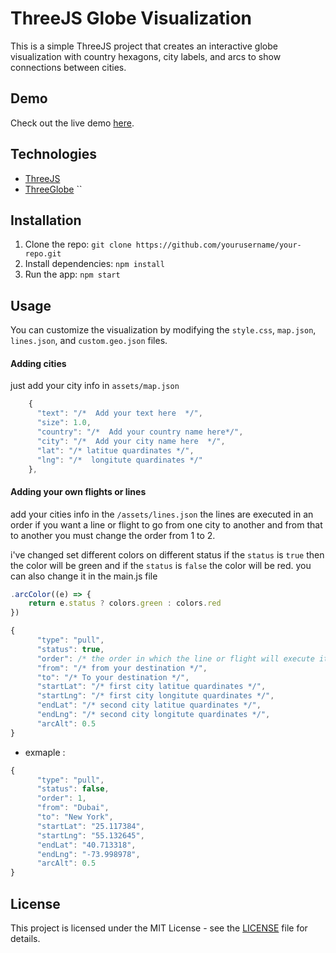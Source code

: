 
# ThreeJS Globe Visualization

This is a simple ThreeJS project that creates an interactive globe visualization with country hexagons, city labels, and arcs to show connections between cities.

## Demo

Check out the live demo [here](https://example.com).

## Technologies

- [ThreeJS](https://threejs.org/)
- [ThreeGlobe](https://github.com/vasturiano/three-globe)
``

## Installation

1. Clone the repo: `git clone https://github.com/yourusername/your-repo.git`
2. Install dependencies: `npm install`
3. Run the app: `npm start`

## Usage

You can customize the visualization by modifying the `style.css`, `map.json`, `lines.json`, and `custom.geo.json` files. 

#### Adding cities
just add your city info in `assets/map.json`
```js
    {
      "text": "/*  Add your text here  */",
      "size": 1.0,
      "country": "/*  Add your country name here*/",
      "city": "/*  Add your city name here  */",
      "lat": "/* latitue quardinates */",
      "lng": "/*  longitute quardinates */"
    },
```
#### Adding your own flights or lines
add your cities info in the `/assets/lines.json`
the lines are executed in an order if you want a line or flight to go from one city to another and from that to another you must change the order from 1 to 2.

i've changed set different colors on different status if the `status` is `true` then the color will be green and if the `status` is `false` the color will be red.
you can also change it in the main.js file 
```js
.arcColor((e) => {
    return e.status ? colors.green : colors.red
})
```
```js
{
      "type": "pull",
      "status": true,
      "order": /* the order in which the line or flight will execute itself */,
      "from": "/* from your destination */",
      "to": "/* To your destination */",
      "startLat": "/* first city latitue quardinates */",
      "startLng": "/* first city longitute quardinates */",
      "endLat": "/* second city latitue quardinates */",
      "endLng": "/* second city longitute quardinates */",
      "arcAlt": 0.5
}
```
- exmaple :
```js
{
      "type": "pull",
      "status": false,
      "order": 1,
      "from": "Dubai",
      "to": "New York",
      "startLat": "25.117384",
      "startLng": "55.132645",
      "endLat": "40.713318",
      "endLng": "-73.998978",
      "arcAlt": 0.5
}
```
## License

This project is licensed under the MIT License - see the [LICENSE](LICENSE) file for details.


